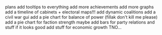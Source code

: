plans
add tooltips to everything
add more achievements
add more graphs
add a timeline of cabinets + electoral maps!!!
add dynamic coalitions
add a civil war gui
add a pie chart for balance of power (fillak don't kill me please)
add a pie chart for faction strength
maybe add bars for party relations and stuff if it looks good
add stuff for economic growth
TNO...
